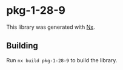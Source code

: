 # pkg-1-28-9

This library was generated with [Nx](https://nx.dev).

## Building

Run `nx build pkg-1-28-9` to build the library.
